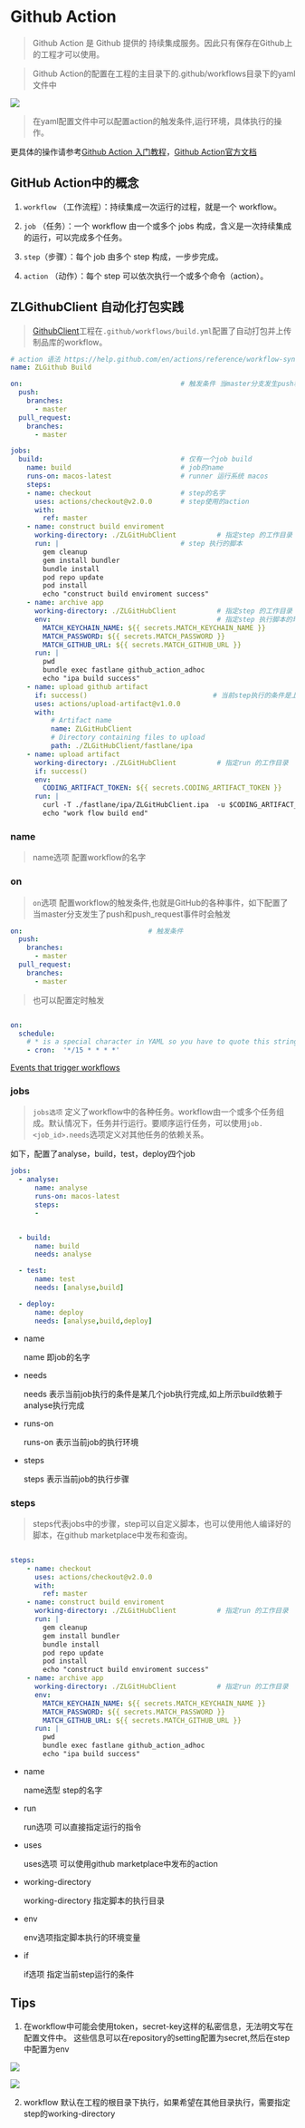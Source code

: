 # Github Action

> Github Action 是 Github 提供的 持续集成服务。因此只有保存在Github上的工程才可以使用。

> Github Action的配置在工程的主目录下的.github/workflows目录下的yaml文件中

![][2]

> 在yaml配置文件中可以配置action的触发条件,运行环境，具体执行的操作。

更具体的操作请参考[Github Action 入门教程][1]，[Github Action官方文档][3]

## GitHub Action中的概念

1. `workflow` （工作流程）：持续集成一次运行的过程，就是一个 workflow。

2. `job` （任务）：一个 workflow 由一个或多个 jobs 构成，含义是一次持续集成的运行，可以完成多个任务。

3. `step`（步骤）：每个 job 由多个 step 构成，一步步完成。

4. `action` （动作）：每个 step 可以依次执行一个或多个命令（action）。

## ZLGithubClient 自动化打包实践

> [GithubClient][4]工程在`.github/workflows/build.yml`配置了自动打包并上传制品库的workflow。

```yml
# action 语法 https://help.github.com/en/actions/reference/workflow-syntax-for-github-actions
name: ZLGithub Build

on:                                       # 触发条件 当master分支发生push和pr事件时，触发
  push:
    branches:
      - master
  pull_request:
    branches:
      - master

jobs:              
  build:                                  # 仅有一个job build
    name: build                           # job的name
    runs-on: macos-latest                 # runner 运行系统 macos
    steps:                                
    - name: checkout                      # step的名字          
      uses: actions/checkout@v2.0.0       # step使用的action 
      with: 
        ref: master 
    - name: construct build enviroment
      working-directory: ./ZLGitHubClient          # 指定step 的工作目录
      run: |                              # step 执行的脚本
        gem cleanup
        gem install bundler
        bundle install
        pod repo update
        pod install
        echo "construct build enviroment success"
    - name: archive app
      working-directory: ./ZLGitHubClient          # 指定step 的工作目录
      env:                                         # 指定step 执行脚本的环境变量
        MATCH_KEYCHAIN_NAME: ${{ secrets.MATCH_KEYCHAIN_NAME }}
        MATCH_PASSWORD: ${{ secrets.MATCH_PASSWORD }}
        MATCH_GITHUB_URL: ${{ secrets.MATCH_GITHUB_URL }}
      run: |
        pwd 
        bundle exec fastlane github_action_adhoc
        echo "ipa build success"
    - name: upload github artifact
      if: success()                               # 当前step执行的条件是上一次step执行成功
      uses: actions/upload-artifact@v1.0.0
      with:
          # Artifact name
          name: ZLGitHubClient
          # Directory containing files to upload
          path: ./ZLGitHubClient/fastlane/ipa
    - name: upload artifact
      working-directory: ./ZLGitHubClient          # 指定run 的工作目录
      if: success()
      env: 
        CODING_ARTIFACT_TOKEN: ${{ secrets.CODING_ARTIFACT_TOKEN }}
      run: |
        curl -T ./fastlane/ipa/ZLGitHubClient.ipa  -u $CODING_ARTIFACT_TOKEN  "https://existorlive-generic.pkg.coding.net/ZLGitHubClient/adhoc/ZLGitHubClient.ipa" -v                    # 上传ipa到制品库
        echo "work flow build end"
```

### name 

> name选项 配置workflow的名字

### on

> `on`选项 配置workflow的触发条件,也就是GitHub的各种事件，如下配置了当master分支发生了push和push_request事件时会触发

```yml
on:                               # 触发条件
  push:
    branches:
      - master
  pull_request:
    branches:
      - master
```

> 也可以配置定时触发

```yml

on:
  schedule:
    # * is a special character in YAML so you have to quote this string
    - cron:  '*/15 * * * *'
```

[Events that trigger workflows][5]

### jobs

> `jobs选项` 定义了workflow中的各种任务。workflow由一个或多个任务组成。默认情况下，任务并行运行。要顺序运行任务，可以使用`job.<job_id>.needs`选项定义对其他任务的依赖关系。

如下，配置了analyse，build，test，deploy四个job

```yml
jobs:
  - analyse:
      name: analyse
      runs-on: macos-latest
      steps: 
      - 


  - build:
      name: build
      needs: analyse

  - test:
      name: test
      needs: [analyse,build]

  - deploy:
      name: deploy
      needs: [analyse,build,deploy]

```
- name 
   
   name 即job的名字

- needs 
   
   needs 表示当前job执行的条件是某几个job执行完成,如上所示build依赖于analyse执行完成

- runs-on
    
    runs-on 表示当前job的执行环境

- steps

    steps 表示当前job的执行步骤

### steps
 
> steps代表jobs中的步骤，step可以自定义脚本，也可以使用他人编译好的脚本，在github marketplace中发布和查询。

```yml

steps:
    - name: checkout
      uses: actions/checkout@v2.0.0
      with: 
        ref: master 
    - name: construct build enviroment
      working-directory: ./ZLGitHubClient          # 指定run 的工作目录
      run: |
        gem cleanup
        gem install bundler
        bundle install
        pod repo update
        pod install
        echo "construct build enviroment success"
    - name: archive app
      working-directory: ./ZLGitHubClient          # 指定run 的工作目录
      env: 
        MATCH_KEYCHAIN_NAME: ${{ secrets.MATCH_KEYCHAIN_NAME }}
        MATCH_PASSWORD: ${{ secrets.MATCH_PASSWORD }}
        MATCH_GITHUB_URL: ${{ secrets.MATCH_GITHUB_URL }}
      run: |
        pwd 
        bundle exec fastlane github_action_adhoc
        echo "ipa build success"

```

- name 
 
  name选型 step的名字

- run 
  
  run选项 可以直接指定运行的指令

- uses
  
  uses选项 可以使用github marketplace中发布的action

- working-directory
  
  working-directory 指定脚本的执行目录

- env
  
  env选项指定脚本执行的环境变量
  
- if
  
  if选项 指定当前step运行的条件


## Tips

1. 在workflow中可能会使用token，secret-key这样的私密信息，无法明文写在配置文件中。 这些信息可以在repository的setting配置为secret,然后在step中配置为env

![][6]

![][7]

2. workflow 默认在工程的根目录下执行，如果希望在其他目录执行，需要指定step的working-directory















[1]: http://www.ruanyifeng.com/blog/2019/09/getting-started-with-github-actions.html

[2]:pic/github_action1.png

[3]: https://help.github.com/en/actions

[4]: https://github.com/MengAndJie/GithubClient

[5]: https://help.github.com/en/actions/reference/events-that-trigger-workflows#scheduled-events-schedule

[6]: pic/github_action2.png

[7]: pic/github_action3.png

